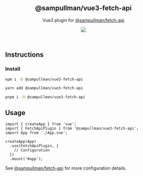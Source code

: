 <h2 align='center'>@sampullman/vue3-fetch-api</h2>

<p align='center'>Vue3 plugin for <a href="https://www.npmjs.com/package/@sampullman/fetch-api)">@sampullman/fetch-api</a></p>

<p align='center'>
<a href='https://www.npmjs.com/package/@sampullman/fetch-api'>
  <img src='https://img.shields.io/npm/v/@sampullman/fetch-api?color=222&style=flat-square'>
</a>
</p>

<br>

## Instructions

### Install

```bash
npm i -D @sampullman/vue3-fetch-api
```

```bash
yarn add @sampullman/vue3-fetch-api
```

```bash
pnpm i -D @sampullman/vue3-fetch-api
```

## Usage

```
import { createApp } from 'vue';
import { FetchApiPlugin } from '@sampullman/vue3-fetch-api';
import App from './App.vue';

createApp(App)
  .use(FetchApiPlugin, {
    // Configuration
  })
  .mount('#app');
```

See [@sampullman/fetch-api](https://www.npmjs.com/package/@sampullman/fetch-api) for more configuration details.
